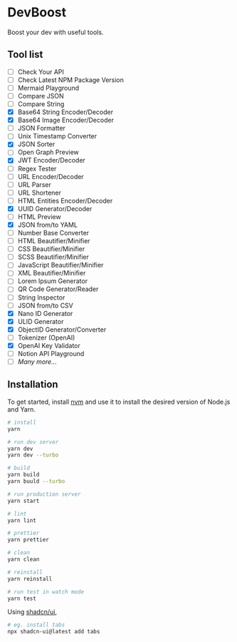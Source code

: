 # DevBoost

Boost your dev with useful tools.

## Tool list

- [ ] Check Your API
- [ ] Check Latest NPM Package Version
- [ ] Mermaid Playground
- [ ] Compare JSON
- [ ] Compare String
- [x] Base64 String Encoder/Decoder
- [x] Base64 Image Encoder/Decoder
- [ ] JSON Formatter
- [ ] Unix Timestamp Converter
- [x] JSON Sorter
- [ ] Open Graph Preview
- [x] JWT Encoder/Decoder
- [ ] Regex Tester
- [ ] URL Encoder/Decoder
- [ ] URL Parser
- [ ] URL Shortener
- [ ] HTML Entities Encoder/Decoder
- [x] UUID Generator/Decoder
- [ ] HTML Preview
- [x] JSON from/to YAML
- [ ] Number Base Converter
- [ ] HTML Beautifier/Minifier
- [ ] CSS Beautifier/Minifier
- [ ] SCSS Beautifier/Minifier
- [ ] JavaScript Beautifier/Minifier
- [ ] XML Beautifier/Minifier
- [ ] Lorem Ipsum Generator
- [ ] QR Code Generator/Reader
- [ ] String Inspector
- [ ] JSON from/to CSV
- [x] Nano ID Generator
- [x] ULID Generator
- [x] ObjectID Generator/Converter
- [ ] Tokenizer (OpenAI)
- [x] OpenAI Key Validator
- [ ] Notion API Playground
- [ ] *Many more...*

## Installation

To get started, install [nvm](https://github.com/nvm-sh/nvm) and use it to install the desired version of Node.js and Yarn.

```bash
# install
yarn

# run dev server
yarn dev
yarn dev --turbo

# build
yarn build
yarn buuld --turbo

# run production server
yarn start

# lint
yarn lint

# prettier
yarn prettier

# clean
yarn clean

# reinstall
yarn reinstall

# run test in watch mode
yarn test
```

Using [shadcn/ui](https://ui.shadcn.com/),

```bash
# eg. install tabs
npx shadcn-ui@latest add tabs
```
